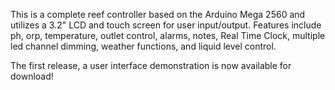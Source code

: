 This is a complete reef controller based on the Arduino Mega 2560 and utilizes a 3.2" LCD and touch screen for user input/output.  Features include ph, orp, temperature, outlet control, alarms, notes, Real Time Clock, multiple led channel dimming, weather functions, and liquid level control.

The first release, a user interface demonstration is now available for download!